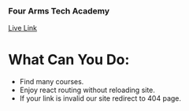 ### Four Arms Tech Academy 
[Live Link](https)

# What Can You Do:
* Find many courses.
* Enjoy react routing without reloading site.
* If your link is invalid our site redirect to 404 page.